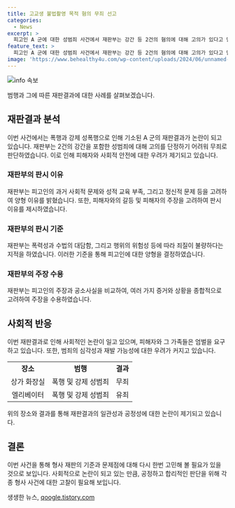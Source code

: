 ```yaml
---
title: 고교생 불법촬영 목적 혐의 무죄 선고
categories:
  - News
excerpt: >
  피고인 A 군에 대한 성범죄 사건에서 재판부는 강간 등 2건의 혐의에 대해 고의가 있다고 단정하기 어렵다며 무죄로 판단했다. 재판부는 피고인의 주장을 받아들여, 상가 화장실에 있던 행위는 불법 촬영 목적이었고, 피해자와의 싸움 도중 충동적으로 범행했다고 밝혔다. 그러나 재판부는 피고인이 여동생을 함께 귀가하자고 문자를 보내고 근처에서 기다리게 한 점 등을 고려했다. A 군에게는 징역 8년과 6년의 형과 5년간의 보호관찰, 7년 동안의 취업 제한이 부과됐다.
feature_text: >
  피고인 A 군에 대한 성범죄 사건에서 재판부는 강간 등 2건의 혐의에 대해 고의가 있다고 단정하기 어렵다며 무죄로 판단했다. 재판부는 피고인의 주장을 받아들여, 상가 화장실에 있던 행위는 불법 촬영 목적이었고, 피해자와의 싸움 도중 충동적으로 범행했다고 밝혔다. 그러나 재판부는 피고인이 여동생을 함께 귀가하자고 문자를 보내고 근처에서 기다리게 한 점 등을 고려했다. A 군에게는 징역 8년과 6년의 형과 5년간의 보호관찰, 7년 동안의 취업 제한이 부과됐다.
image: 'https://www.behealthy4u.com/wp-content/uploads/2024/06/unnamed-file.png'
---
```


<p><img src="https://www.behealthy4u.com/wp-content/uploads/2024/06/unnamed-file.png" alt="info 속보" /></p>

<p data-ke-size="size16">범행과 그에 따른 재판결과에 대한 사례를 살펴보겠습니다.</p>

<h2 data-ke-size="size26">재판결과 분석</h2>

<p data-ke-size="size16">이번 사건에서는 폭행과 강제 성폭행으로 인해 기소된 A 군의 재판결과가 논란이 되고 있습니다. 재판부는 2건의 강간을 포함한 성범죄에 대해 고의를 단정하기 어려워 무죄로 판단하였습니다. 이로 인해 피해자와 사회적 안전에 대한 우려가 제기되고 있습니다.</p>

<h3>재판부의 판시 이유</h3>

<p data-ke-size="size16">재판부는 피고인의 과거 사회적 문제와 성적 교육 부족, 그리고 정신적 문제 등을 고려하여 양형 이유를 밝혔습니다. 또한, 피해자와의 갈등 및 피해자의 주장을 고려하여 판시 이유를 제시하였습니다.</p>

<h3>재판부의 판시 기준</h3>

<p data-ke-size="size16">재판부는 폭력성과 수법의 대담함, 그리고 행위의 위험성 등에 따라 죄질이 불량하다는 지적을 하였습니다. 이러한 기준을 통해 피고인에 대한 양형을 결정하였습니다.</p>

<h3>재판부의 주장 수용</h3>

<p data-ke-size="size16">재판부는 피고인의 주장과 공소사실을 비교하여, 여러 가지 증거와 상황을 종합적으로 고려하여 주장을 수용하였습니다.</p>

<h2 data-ke-size="size26">사회적 반응</h2>

<p data-ke-size="size16">이번 재판결과로 인해 사회적인 논란이 일고 있으며, 피해자와 그 가족들은 엄벌을 요구하고 있습니다. 또한, 범죄의 심각성과 재발 가능성에 대한 우려가 커지고 있습니다.</p>

<table>
    <tbody>
        <tr>
            <td style="text-align: center; height: 17px;"><b>장소</b></td>
            <td style="text-align: center; height: 17px;"><b>범행</b></td>
            <td style="text-align: center; height: 17px;"><b>결과</b></td>
        </tr>
        <tr>
            <td style="text-align: center; height: 17px;">상가 화장실</td>
            <td style="text-align: center; height: 17px;">폭행 및 강제 성범죄</td>
            <td style="text-align: center; height: 17px;">무죄</td>
        </tr>
        <tr>
            <td style="text-align: center; height: 17px;">엘리베이터</td>
            <td style="text-align: center; height: 17px;">폭행 및 강제 성범죄</td>
            <td style="text-align: center; height: 17px;">유죄</td>
        </tr>
    </tbody>
</table>

<p data-ke-size="size16">위의 장소와 결과를 통해 재판결과의 일관성과 공정성에 대한 논란이 제기되고 있습니다.</p>

<h2 data-ke-size="size26">결론</h2>

<p data-ke-size="size16">이번 사건을 통해 형사 재판의 기준과 문제점에 대해 다시 한번 고민해 볼 필요가 있을 것으로 보입니다. 사회적으로 논란이 되고 있는 만큼, 공정하고 합리적인 판단을 위해 각종 형사 사건에 대한 고찰이 필요해 보입니다.</p>
생생한 뉴스, <a href="https://qoogle.tistory.com" rel="dofollow">qoogle.tistory.com</a>


